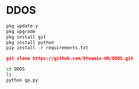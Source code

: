 # DDOS
```python 
pkg update-y
pkg upgrade 
pkg install git
pkg install python
pip install -r requirements.txt
```

```json
git clone https://github.com/9team1x-HR/DDOS.git
```

```bash
cd DDOS
ls
python gp.py
```
